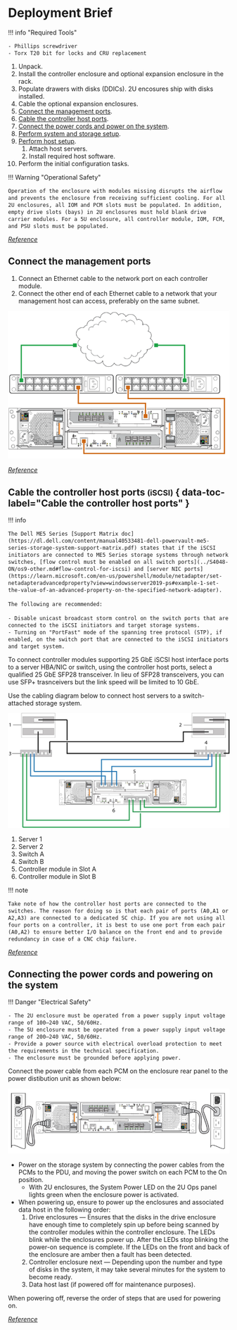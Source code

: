 # Deployment Brief

!!! info "Required Tools"

    - Phillips screwdriver
    - Torx T20 bit for locks and CRU replacement

1. Unpack.
2. Install the controller enclosure and optional expansion enclosure in the rack.
3. Populate drawers with disks (DDICs). 2U encosures ship with disks installed.
4. Cable the optional expansion enclosures.
5. [Connect the management ports](#connect-the-management-ports).
6. [Cable the controller host ports](#cable-the-controller-host-ports-iscsi).
7. [Connect the power cords and power on the system](#connecting-the-power-cords-and-powering-on-the-system).
8. [Perform system and storage setup](me5-guided-setup.md#).
9. [Perform host setup](me5-host-setup.md).
    1. Attach host servers.
    2. Install required host software.
10. Perform the initial configuration tasks.

!!! Warning "Operational Safety"

    Operation of the enclosure with modules missing disrupts the airflow and prevents the enclosure from receiving sufficient cooling. For all 2U enclosures, all IOM and PCM slots must be populated. In addition, empty drive slots (bays) in 2U enclosures must hold blank drive carrier modules. For a 5U enclosure, all controller module, IOM, FCM, and PSU slots must be populated.

[*Reference*](https://www.dell.com/support/manuals/en-us/powervault-me5024/me5_series_dg/installation-checklist?guid=guid-7006b52e-72c2-4515-8673-6194698762c2&lang=en-us)

## Connect the management ports

1. Connect an Ethernet cable to the network port on each controller module.
2. Connect the other end of each Ethernet cable to a network that your management host can access, preferably on the same subnet.

![Connect Management Network](../../../assets/GUID-AD889609-EF7B-4EBB-99EF-E963AF8B7A01-low.png)

[*Reference*](https://www.dell.com/support/manuals/en-us/powervault-me5024/me5_series_dg/connect-to-the-management-network?guid=guid-e1c38f5a-979b-4572-8e37-1416361180c8&lang=en-us)

## Cable the controller host ports <small>(iSCSI)</small> { data-toc-label="Cable the controller host ports" }

!!! info

    The Dell ME5 Series [Support Matrix doc](https://dl.dell.com/content/manual40533481-dell-powervault-me5-series-storage-system-support-matrix.pdf) states that if the iSCSI initiators are connected to ME5 Series storage systems through network switches, [flow control must be enabled on all switch ports](../S4048-ON/os9-other.md#flow-control-for-iscsi) and [server NIC ports](https://learn.microsoft.com/en-us/powershell/module/netadapter/set-netadapteradvancedproperty?view=windowsserver2019-ps#example-1-set-the-value-of-an-advanced-property-on-the-specified-network-adapter).

    The following are recommended:

    - Disable unicast broadcast storm control on the switch ports that are connected to the iSCSI initiators and target storage systems.
    - Turning on "PortFast" mode of the spanning tree protocol (STP), if enabled, on the switch port that are connected to the iSCSI initiators and target system.

To connect controller modules supporting 25 GbE iSCSI host interface ports to a server HBA/NIC or switch, using the controller host ports, select a qualified 25 GbE SFP28 transceiver. In lieu of SFP28 transceivers, you can use SFP+ trasnceivers but the link speed will be limited to 10 GbE.

Use the cabling diagram below to connect host servers to a switch-attached storage system.

![Connecting hosts: ME5 Series 2U switch-attached – two servers, two switches](../../../assets/GUID-F0A8A5BD-8E42-4A78-9C5B-CB63E5ADFA74-low.jpg)

1. Server 1
2. Server 2
3. Switch A
4. Switch B
5. Controller module in Slot A
6. Controller module in Slot B

!!! note

    Take note of how the controller host ports are connected to the switches. The reason for doing so is that each pair of ports (A0,A1 or A2,A3) are connected to a dedicated SC chip. If you are not using all four ports on a controller, it is best to use one port from each pair (A0,A2) to ensure better I/O balance on the front end and to provide redundancy in case of a CNC chip failure.

[*Reference*](https://www.dell.com/support/manuals/en-us/powervault-me5024/me5_series_dg/dual-controller-module-configurations-%E2%80%93-switch-attached?guid=guid-3feea98b-a7a2-4c53-a0de-b08affdca73d&lang=en-us)

## Connecting the power cords and powering on the system

!!! Danger "Electrical Safety"

    - The 2U enclosure must be operated from a power supply input voltage range of 100–240 VAC, 50/60Hz.
    - The 5U enclosure must be operated from a power supply input voltage range of 200–240 VAC, 50/60Hz.
    - Provide a power source with electrical overload protection to meet the requirements in the technical specification.
    - The enclosure must be grounded before applying power.

Connect the power cable from each PCM on the enclosure rear panel to the power distibution unit as shown below:

![Connection from PDU to PCM](../../../assets/GUID-E50DDFC9-508D-441F-8448-2A1AD1232F5D-low.png)

- Power on the storage system by connecting the power cables from the PCMs to the PDU, and moving the power switch on each PCM to the On position.
    - With 2U enclosures, the System Power LED on the 2U Ops panel lights green when the enclosure power is activated.
- When powering up, ensure to power up the enclosures and associated data host in the following order:
    1. Drive enclosures — Ensures that the disks in the drive enclosure have enough time to completely spin up before being scanned by the controller modules within the controller enclosure. The LEDs blink while the enclosures power up. After the LEDs stop blinking the power-on sequence is complete. If the LEDs on the front and back of the enclosure are amber then a fault has been detected.
    2. Controller enclosure next — Depending upon the number and type of disks in the system, it may take several minutes for the system to become ready.
    3. Data host last (if powered off for maintenance purposes).

When powering off, reverse the order of steps that are used for powering on.

[*Reference*](https://www.dell.com/support/manuals/en-us/powervault-me5024/me5_series_dg/power-cable-connection?guid=guid-993ce269-087f-4746-be48-dbda99277e21&lang=en-us) 

